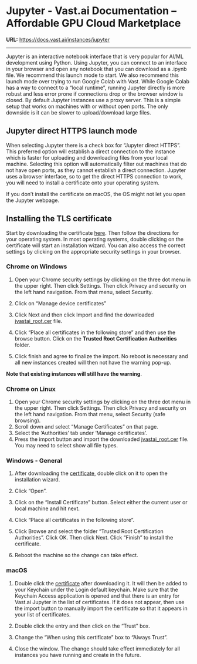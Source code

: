 # Jupyter - Vast.ai Documentation – Affordable GPU Cloud Marketplace

**URL:** https://docs.vast.ai/instances/jupyter

---

Jupyter is an interactive notebook interface that is very popular for AI/ML development using Python. Using Jupyter, you can connect to an interface in your browser and open any notebook that you can download as a .ipynb file. We recommend this launch mode to start. We also recommend this launch mode over trying to run Google Colab with Vast. While Google Colab has a way to connect to a “local runtime”, running Jupyter directly is more robust and less error prone if connections drop or the browser window is closed. By default Jupyter instances use a proxy server. This is a simple setup that works on machines with or without open ports. The only downside is it can be slower to upload/download large files.

## Jupyter direct HTTPS launch mode

When selecting Jupyter there is a check box for “Jupyter direct HTTPS”. This preferred option will establish a direct connection to the instance which is faster for uploading and downloading files from your local machine. Selecting this option will automatically filter out machines that do not have open ports, as they cannot establish a direct connection. Jupyter uses a browser interface, so to get the direct HTTPS connection to work, you will need to install a certificate onto your operating system.

If you don’t install the certificate on macOS, the OS might not let you open the Jupyter webpage.

## Installing the TLS certificate

Start by downloading the certificate [here](https://console.vast.ai/static/jvastai_root.cer). Then follow the directions for your operating system. In most operating systems, double clicking on the certificate will start an installation wizard. You can also access the correct settings by clicking on the appropriate security settings in your browser.

### Chrome on Windows

1.  Open your Chrome security settings by clicking on the three dot menu in the upper right. Then click Settings. Then click Privacy and security on the left hand navigation. From that menu, select Security.
2.  Click on “Manage device certificates”
3.  Click Next and then click Import and find the downloaded [jvastai\_root.cer](https://console.vast.ai/static/jvastai_root.cer) file.
4.  Click “Place all certificates in the following store” and then use the browse button. Click on the **Trusted Root Certification Authorities** folder.

1.  Click finish and agree to finalize the import. No reboot is necessary and all new instances created will then not have the warning pop-up.

**Note that existing instances will still have the warning**.

### Chrome on Linux

1.  Open your Chrome security settings by clicking on the three dot menu in the upper right. Then click Settings. Then click Privacy and security on the left hand navigation. From that menu, select Security (safe browsing).
2.  Scroll down and select “Manage Certificates” on that page.
3.  Select the ‘Authorities’ tab under ‘Manage certificates’.
4.  Press the import button and import the downloaded [jvastai\_root.cer](https://console.vast.ai/static/jvastai_root.cer) file. You may need to select show all file types.

### Windows - General

1.  After downloading the [certificate](https://console.vast.ai/static/jvastai_root.cer), double click on it to open the installation wizard.
2.  Click “Open”.

1.  Click on the “Install Certificate” button. Select either the current user or local machine and hit next.

1.  Click “Place all certificates in the following store”.
2.  Click Browse and select the folder “Trusted Root Certification Authorities”. Click OK. Then click Next. Click “Finish” to install the certificate.

1.  Reboot the machine so the change can take effect.

### macOS

1.  Double click the [certificate](https://console.vast.ai/static/jvastai_root.cer) after downloading it. It will then be added to your Keychain under the Login default keychain. Make sure that the Keychain Access application is opened and that there is an entry for Vast.ai Jupyter in the list of certificates. If it does not appear, then use the import button to manually import the certificate so that it appears in your list of certificates.

1.  Double click the entry and then click on the “Trust” box.
2.  Change the “When using this certificate” box to “Always Trust”.

1.  Close the window. The change should take effect immediately for all instances you have running and create in the future.